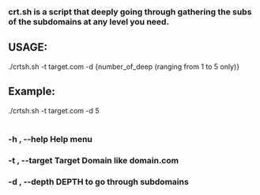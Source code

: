 ### crt.sh is a script that deeply going through gathering the subs of the subdomains at any level you need.
## USAGE:
./crtsh.sh -t target.com -d {number_of_deep (ranging from 1 to 5 only)}
## Example:
./crtsh.sh -t target.com -d 5

#

### -h  ,  --help                    Help menu
### -t  ,  --target                  Target Domain like domain.com
### -d ,  --depth          			DEPTH to go through subdomains
